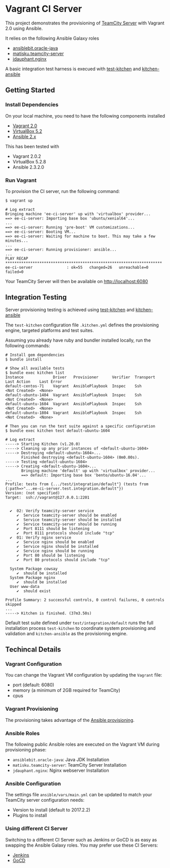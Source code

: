 # Vagrant CI Server

This project demonstrates the provisioning of [TeamCity Server](https://www.jetbrains.com/teamcity) with Vagrant 2.0 using Ansible.

It relies on the following Ansible Galaxy roles
- [ansiblebit.oracle-java](https://galaxy.ansible.com/ansiblebit/oracle-java)
- [matisku.teamcity-server](https://galaxy.ansible.com/matisku/teamcity-server)
- [jdauphant.nginx](https://galaxy.ansible.com/jdauphant/nginx)

A basic integration test harness is execued with [test-kitchen](https://github.com/test-kitchen/test-kitchen) and [kitchen-ansible](https://github.com/neillturner/kitchen-ansible)

## Getting Started

### Install Dependencies
On your local machine, you need to have the following components installed
- [Vagrant 2.0](https://www.vagrantup.com/downloads.html)
- [VirtualBox 5.2](https://www.virtualbox.org/wiki/Downloads)
- [Ansible 2.x](http://docs.ansible.com/ansible/latest/intro_installation.html)

This has been tested with
- Vagrant 2.0.2
- VirtualBox 5.2.8
- Ansible 2.3.2.0

### Run Vagrant
To provision the CI server, run the following command:
```
$ vagrant up

# Log extract
Bringing machine 'ee-ci-server' up with 'virtualbox' provider...
==> ee-ci-server: Importing base box 'ubuntu/xenial64'...
...
==> ee-ci-server: Running 'pre-boot' VM customizations...
==> ee-ci-server: Booting VM...
==> ee-ci-server: Waiting for machine to boot. This may take a few minutes...
...
==> ee-ci-server: Running provisioner: ansible...
...
PLAY RECAP *********************************************************************
ee-ci-server               : ok=55   changed=26   unreachable=0    failed=0
```

Your TeamCity Server will then be available on [http://localhost:6080](http://localhost:6080)

## Integration Testing
Server provisioning testing is achieved using [test-kitchen](https://github.com/test-kitchen/test-kitchen) and [kitchen-ansible](https://github.com/neillturner/kitchen-ansible)

The `test-kitchen` configuration file `.kitchen.yml` defines the provisioning engine, targeted platforms and test suites.

Assuming you already have ruby and bundler installed locally, run the following commands:
```
# Install gem dependencies
$ bundle install

# Show all available tests
$ bundle exec kitchen list
Instance             Driver   Provisioner      Verifier  Transport  Last Action    Last Error
default-centos-71    Vagrant  AnsiblePlaybook  Inspec    Ssh        <Not Created>  <None>
default-ubuntu-1404  Vagrant  AnsiblePlaybook  Inspec    Ssh        <Not Created>  <None>
default-ubuntu-1604  Vagrant  AnsiblePlaybook  Inspec    Ssh        <Not Created>  <None>
default-ubuntu-1804  Vagrant  AnsiblePlaybook  Inspec    Ssh        <Not Created>  <None>

# Then you can run the test suite against a specific configuration
$ bundle exec kitchen test default-ubuntu-1604

# Log extract
-----> Starting Kitchen (v1.20.0)
-----> Cleaning up any prior instances of <default-ubuntu-1604>
-----> Destroying <default-ubuntu-1604>...
       Finished destroying <default-ubuntu-1604> (0m0.00s).
-----> Testing <default-ubuntu-1604>
-----> Creating <default-ubuntu-1604>...
       Bringing machine 'default' up with 'virtualbox' provider...
       ==> default: Importing base box 'bento/ubuntu-16.04'...
...
Profile: tests from {.../test/integration/default"} (tests from {:path=>"...ee-ci-server.test.integration.default"})
Version: (not specified)
Target:  ssh://vagrant@127.0.0.1:2201


  ✔  02: Verify teamcity-server service
     ✔  Service teamcity-server should be enabled
     ✔  Service teamcity-server should be installed
     ✔  Service teamcity-server should be running
     ✔  Port 8111 should be listening
     ✔  Port 8111 protocols should include "tcp"
  ✔  01: Verify nginx service
     ✔  Service nginx should be enabled
     ✔  Service nginx should be installed
     ✔  Service nginx should be running
     ✔  Port 80 should be listening
     ✔  Port 80 protocols should include "tcp"

  System Package cowsay
     ✔  should be installed
  System Package nginx
     ✔  should be installed
  User www-data
     ✔  should exist

Profile Summary: 2 successful controls, 0 control failures, 0 controls skipped
...
-----> Kitchen is finished. (37m3.50s)
```

Default test suite defined under `test/integration/default` runs the full installation process `test-kitchen` to coordinate system provisioning and validation and `kitchen-ansible` as the provisioning engine.

## Techincal Details

### Vagrant Configuration
You can change the Vagrant VM configuration by updating the `Vagrant` file:
- port (default: 6080)
- memory (a minimum of 2GB required for TeamCity)
- cpus

### Vagrant Provisioning
The provisioning takes advantage of the [Ansible provisioning](https://www.vagrantup.com/docs/provisioning/ansible.html).

### Ansible Roles
The following public Ansible roles are executed on the Vagrant VM during provisioning phase:
- `ansiblebit.oracle-java`: Java JDK Installation
- `matisku.teamcity-server`: TeamCity Server Installation
- `jdauphant.nginx`: Nginx webserver Installation

### Ansible Configuration
The settings file `ansible/vars/main.yml` can be updated to match your TeamCity server configuration needs:
- Version to install (default to 2017.2.2)
- Plugins to install

### Using different CI Server
Switching to a different CI Server such as Jenkins or GoCD is as easy as swapping the Ansible Galaxy roles.
You may prefer use these CI Servers:
- [Jenkins](https://galaxy.ansible.com/geerlingguy/jenkins)
- [GoCD](https://galaxy.ansible.com/ansible-city/gocd_server)
